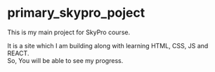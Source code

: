 # primary_skypro_poject  
  
This is my main project for SkyPro course.  
  
It is a site which I am building along with learning HTML, CSS, JS and REACT.  
So, You will be able to see my progress.
